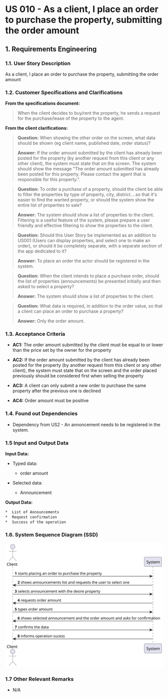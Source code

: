 # US 010 - As a client, I place an order to purchase the property, submitting the order amount

## 1. Requirements Engineering


### 1.1. User Story Description


As a client, I place an order to purchase the property, submitting the order amount


### 1.2. Customer Specifications and Clarifications 


**From the specifications document:**

>	When the client decides to buy/rent the property, he sends a request for the purchase/lease of the property to the agent.

**From the client clarifications:**

> **Question:** When showing the other order on the screen, what data should be shown (eg client name, published date, order status)?
>  
> **Answer:** If the order amount submitted by the client has already been posted for the property (by another request from this client or any other client), the system must state that on the screen. The system should show the message "The order amount submitted has already been posted for this property. Please contact the agent that is responsible for this property.".


> **Question:** To order a purchase of a property, should the client be able to filter the properties by type of property, city, district....so that it's easier to find the wanted property, or should the system show the entire list of properties to sale?
>  
> **Answer:** The system should show a list of properties to the client. Filtering is a useful feature of the system, please prepare a user friendly and effective filtering to show the properties to the client.


> **Question:** Should this User Story be implemented as an addition to US001 (Users can display properties, and select one to make an order), or should it be completely separate, with a separate section of the app dedicated to it?
>
> **Answer:**  To place an order the actor should be registered in the system.


> **Question:** When the client intends to place a purchase order, should the list of properties (announcements) be presented initially and then asked to select a property?
>
> **Answer:** The system should show a list of properties to the client.


> **Question:**  What data is required, in addition to the order value, so that a client can place an order to purchase a property?
>
> **Answer:**  Only the order amount.

### 1.3. Acceptance Criteria


* **AC1:** The order amount submitted by the client must be equal to or lower than the price set by the owner for the property

* **AC2:** If the order amount submitted by the client has already been posted for the property (by another request
           from this client or any other client), the system must state that on the screen and the order placed 
           previously should be considered first when selling the property

* **AC3:** A client can only submit a new order to purchase the same property after the previous one is declined

* **AC4:** Order amount must be positive



### 1.4. Found out Dependencies


* Dependency from US2 - An annoncement needs to be registered in the system.


### 1.5 Input and Output Data


**Input Data:**

* Typed data:
	 

	* order amount

	
* Selected data:

        
     *  Announcement
   

**Output Data:**

    *  List of Announcements
    *  Request confirmation
    *  Success of the operation


### 1.6. System Sequence Diagram (SSD)


![System Sequence Diagram](svg\SSD.svg)


### 1.7 Other Relevant Remarks

* N/A